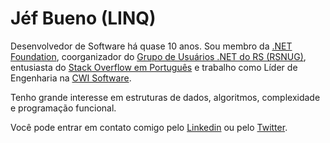 # Jéf Bueno (LINQ)

Desenvolvedor de Software há quase 10 anos. Sou membro da [.NET Foundation](https://dotnetfoundation.org/), coorganizador do [Grupo de Usuários .NET do RS (RSNUG)](https://www.meetup.com/rsnug-org/), entusiasta do [Stack Overflow em Português](https://pt.stackoverflow.com/users/18246/linq) e trabalho como Líder de Engenharia na [CWI Software](https://cwi.com.br/).

Tenho grande interesse em estruturas de dados, algoritmos, complexidade e programação funcional. 

Você pode entrar em contato comigo pelo [Linkedin](https://www.linkedin.com/in/buenoj) ou pelo [Twitter](https://twitter.com/jefhbueno).
